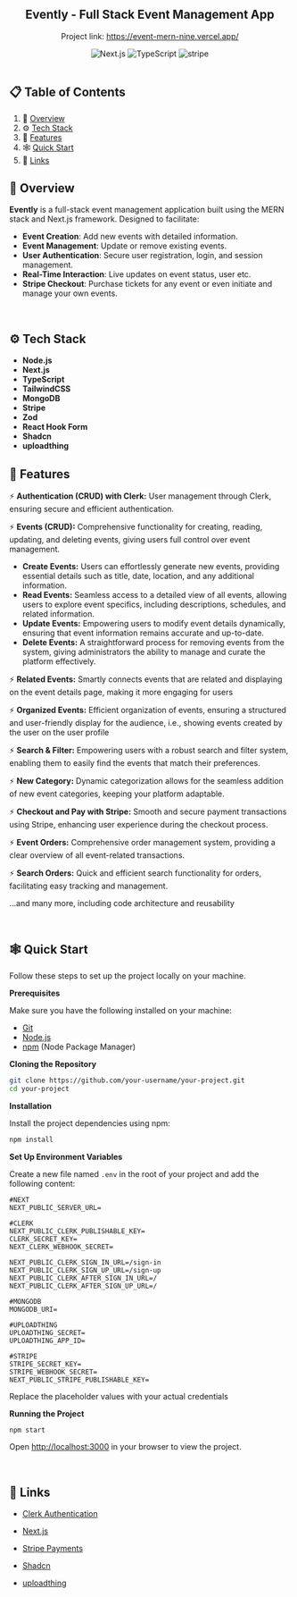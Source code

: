 <div align="center">

  <h2 align="center">Evently - Full Stack Event Management App</h2>

Project link: https://event-mern-nine.vercel.app/



<div>
    <img src="https://img.shields.io/badge/-Next_JS_15-black?style=for-the-badge&logoColor=white&logo=nextdotjs&color=000000" alt="Next.js" />
    <img src="https://img.shields.io/badge/-TypeScript-black?style=for-the-badge&logoColor=white&logo=typescript&color=3178C6" alt="TypeScript" />
    <img src="https://img.shields.io/badge/-Stripe-black?style=for-the-badge&logoColor=white&logo=stripe&color=008CDD" alt="stripe" />
    </div>

</div>

<br>

## 📋 <a name="table">Table of Contents</a>

1. 🤖 [Overview](#overview)
2. ⚙️ [Tech Stack](#tech-stack)
3. 🔋 [Features](#features)
4. 🕸️ [Quick Start](#quick-start)
5. 🔗 [Links](#links)

## <a name="tech-stack">🤖 Overview</a>

**Evently** is a full-stack event management application built using the MERN stack and Next.js framework. Designed to facilitate:
- **Event Creation**: Add new events with detailed information.
- **Event Management**: Update or remove existing events.
- **User Authentication**: Secure user registration, login, and session management.
- **Real-Time Interaction**: Live updates on event status, user etc.
- **Stripe Checkout**: Purchase tickets for any event or even initiate and manage your own events.

<br>

## <a name="tech-stack">⚙️ Tech Stack</a>


- **Node.js**
- **Next.js**
- **TypeScript**
- **TailwindCSS**
- **MongoDB**
- **Stripe**
- **Zod**
- **React Hook Form**
- **Shadcn**
- **uploadthing**

## <a name="features">🔋 Features</a>

⚡️ **Authentication (CRUD) with Clerk:** User management through Clerk, ensuring secure and efficient authentication.

⚡️ **Events (CRUD):** Comprehensive functionality for creating, reading, updating, and deleting events, giving users full control over event management.
- **Create Events:** Users can effortlessly generate new events, providing essential details such as title, date, location, and any additional information.
- **Read Events:** Seamless access to a detailed view of all events, allowing users to explore event specifics, including descriptions, schedules, and related information.
- **Update Events:** Empowering users to modify event details dynamically, ensuring that event information remains accurate and up-to-date.
- **Delete Events:** A straightforward process for removing events from the system, giving administrators the ability to manage and curate the platform effectively.
        
⚡️ **Related Events:** Smartly connects events that are related and displaying on the event details page, making it more engaging for users
    
⚡️ **Organized Events:** Efficient organization of events, ensuring a structured and user-friendly display for the audience, i.e., showing events created by the user on the user profile
    
⚡️ **Search & Filter:** Empowering users with a robust search and filter system, enabling them to easily find the events that match their preferences.
    
⚡️ **New Category:** Dynamic categorization allows for the seamless addition of new event categories, keeping your platform adaptable.
    
⚡️ **Checkout and Pay with Stripe:** Smooth and secure payment transactions using Stripe, enhancing user experience during the checkout process.
    
⚡️ **Event Orders:** Comprehensive order management system, providing a clear overview of all event-related transactions.
    
⚡️ **Search Orders:** Quick and efficient search functionality for orders, facilitating easy tracking and management.

...and many more, including code architecture and reusability 

<br>

## <a name="quick-start">🕸️ Quick Start</a>

Follow these steps to set up the project locally on your machine.

**Prerequisites**

Make sure you have the following installed on your machine:

- [Git](https://git-scm.com/)
- [Node.js](https://nodejs.org/en)
- [npm](https://www.npmjs.com/) (Node Package Manager)


**Cloning the Repository**

```bash
git clone https://github.com/your-username/your-project.git
cd your-project
```

**Installation**

Install the project dependencies using npm:

```bash
npm install
```

**Set Up Environment Variables**

Create a new file named `.env` in the root of your project and add the following content:

```env
#NEXT
NEXT_PUBLIC_SERVER_URL=

#CLERK
NEXT_PUBLIC_CLERK_PUBLISHABLE_KEY=
CLERK_SECRET_KEY=
NEXT_CLERK_WEBHOOK_SECRET=

NEXT_PUBLIC_CLERK_SIGN_IN_URL=/sign-in
NEXT_PUBLIC_CLERK_SIGN_UP_URL=/sign-up
NEXT_PUBLIC_CLERK_AFTER_SIGN_IN_URL=/
NEXT_PUBLIC_CLERK_AFTER_SIGN_UP_URL=/

#MONGODB
MONGODB_URI=

#UPLOADTHING
UPLOADTHING_SECRET=
UPLOADTHING_APP_ID=

#STRIPE
STRIPE_SECRET_KEY=
STRIPE_WEBHOOK_SECRET=
NEXT_PUBLIC_STRIPE_PUBLISHABLE_KEY=
```

Replace the placeholder values with your actual credentials

**Running the Project**

```bash
npm start
```

Open [http://localhost:3000](http://localhost:3000) in your browser to view the project.

<br>

## <a name="links">🔗 Links</a>

- [Clerk Authentication](https://clerk.com/) 

- [Next.js](https://nextjs.org/)

- [Stripe Payments](https://stripe.com/ie)

- [Shadcn](https://ui.shadcn.com/)

- [uploadthing](https://uploadthing.com/)


